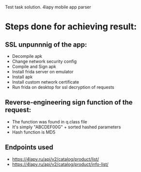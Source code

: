 Test task solution. 4lapy mobile app parser
# Steps done for achieving result:
## SSL unpunnnig of the app:
+ Decompile apk
+ Change network security config
+ Compile and Sign apk
+ Install frida server on emulator
+ Install apk
+ Install custom network certificate
+ Run frida on desktop for ssl decryption of requests
## Reverse-engineering sign function of the request:
+ The function was found in q.class file
+ It's simply "ABCDEF00G" + sorted hashed parameters
+ Hash function is MD5
## Endpoints used
+ https://4lapy.ru/api/v2/catalog/product/list/
+ https://4lapy.ru/api/v2/catalog/product/info-list/
